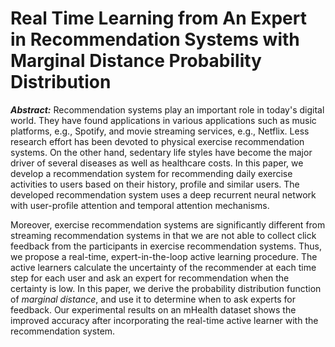 # Real Time Learning from An Expert in Recommendation Systems with Marginal Distance Probability Distribution

**<em>Abstract:</em>** Recommendation systems play an important role in today's digital world. They have found applications in various applications such as music platforms, e.g., Spotify, and movie streaming services, e.g., Netflix. Less research effort has been devoted to physical exercise recommendation systems. On the other hand, sedentary life styles have become the major driver of several diseases as well as healthcare costs. In this paper, we develop a recommendation system for recommending daily exercise activities to users based on their history, profile and similar users. The developed recommendation system uses a deep recurrent neural network with user-profile attention and temporal attention mechanisms. 

Moreover, exercise recommendation systems are significantly different from streaming recommendation systems in that we are not able to collect click feedback from the participants in exercise recommendation systems. Thus, we propose a real-time, expert-in-the-loop active learning procedure. The active learners calculate the uncertainty of the recommender at each time step for each user and ask an expert for recommendation when the certainty is low. In this paper, we derive the probability distribution function of <em>marginal distance</em>, and use it to determine when to ask experts for feedback. Our experimental results on an mHealth dataset shows the improved accuracy after incorporating the real-time active learner with the recommendation system.


